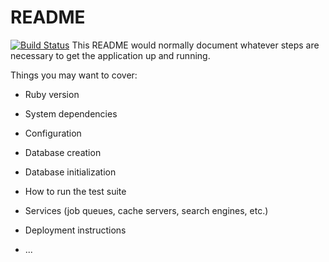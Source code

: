 # README

[![Build Status](https://travis-ci.org/VladyslavParashchenko/Shop_API.svg?branch=master)](https://travis-ci.org/VladyslavParashchenko/Shop_API)
This README would normally document whatever steps are necessary to get the
application up and running.

Things you may want to cover:

* Ruby version

* System dependencies

* Configuration

* Database creation

* Database initialization

* How to run the test suite

* Services (job queues, cache servers, search engines, etc.)

* Deployment instructions

* ...
